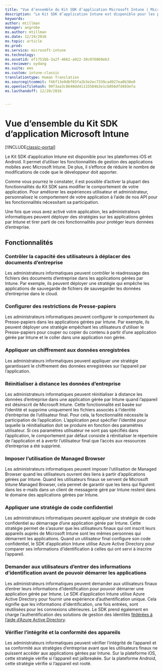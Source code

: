 ```yaml
---
title: "Vue d’ensemble du Kit SDK d’application Microsoft Intune | Microsoft Docs"
description: "Le Kit SDK d’application Intune est disponible pour les plateformes iOS et Android. Il permet d’utiliser les fonctionnalités de gestion des applications mobiles avec Microsoft Intune."
keywords: 
author: mtillman
manager: angrobe
ms.author: mtillman
ms.date: 12/19/2016
ms.topic: article
ms.prod: 
ms.service: microsoft-intune
ms.technology: 
ms.assetid: ef1751bb-3a2f-4662-a922-38c076869eb3
ms.reviewer: oydang
ms.suite: ems
ms.custom: intune-classic
translationtype: Human Translation
ms.sourcegitcommit: f46f13e9dbf03fa2b3e2ec7339cad927ea0b38e0
ms.openlocfilehash: 99f3aa3c8640dd41133584b3e1cb056dfd493efa
ms.lasthandoff: 12/20/2016


---
```


# <a name="overview-of-the-microsoft-intune-app-sdk"></a>Vue d’ensemble du Kit SDK d’application Microsoft Intune

[!INCLUDE[classic-portal](../includes/classic-portal.md)]

Le Kit SDK d’application Intune est disponible pour les plateformes iOS et Android. Il permet d’utiliser les fonctionnalités de gestion des applications mobiles avec Microsoft Intune. De plus, il s’efforce de réduire le nombre de modifications de code que le développeur doit apporter.

Comme vous pourrez le constater, il est possible d’activer la plupart des fonctionnalités du Kit SDK sans modifier le comportement de votre application. Pour améliorer les expériences utilisateur et administrateur, personnalisez le comportement de votre application à l’aide de nos API pour les fonctionnalités nécessitant sa participation.

Une fois que vous avez activé votre application, les administrateurs informatiques peuvent déployer des stratégies sur les applications gérées par Intune et tirer parti de ces fonctionnalités pour protéger leurs données d’entreprise.

## <a name="features"></a>Fonctionnalités
### <a name="control-users-ability-to-move-corporate-documents"></a>Contrôler la capacité des utilisateurs à déplacer des documents d’entreprise
Les administrateurs informatiques peuvent contrôler le réadressage des fichiers des documents d’entreprise dans les applications gérées par Intune. Par exemple, ils peuvent déployer une stratégie qui empêche les applications de sauvegarde de fichiers de sauvegarder les données d’entreprise dans le cloud.  

### <a name="configure-clipboard-restrictions"></a>Configurer des restrictions de Presse-papiers
Les administrateurs informatiques peuvent configurer le comportement du Presse-papiers dans les applications gérées par Intune. Par exemple, ils peuvent déployer une stratégie empêchant les utilisateurs d’utiliser le Presse-papiers pour couper ou copier du contenu à partir d’une application gérée par Intune et le coller dans une application non gérée.

### <a name="enforce-encryption-on-saved-data"></a>Appliquer un chiffrement aux données enregistrées
Les administrateurs informatiques peuvent appliquer une stratégie garantissant le chiffrement des données enregistrées sur l’appareil par l’application.

### <a name="remotely-wipe-corporate-data"></a>Réinitialiser à distance les données d’entreprise
Les administrateurs informatiques peuvent réinitialiser à distance les données d’entreprise dans une application gérée par Intune quand l’appareil est désinscrit de Microsoft Intune. Cette fonctionnalité est basée sur l’identité et supprime uniquement les fichiers associés à l’identité d’entreprise de l’utilisateur final. Pour cela, la fonctionnalité nécessite la participation de l’application. L’application peut spécifier l’identité pour laquelle la réinitialisation doit se produire en fonction des paramètres utilisateur. Si ces paramètres utilisateur ne sont pas spécifiés dans l’application, le comportement par défaut consiste à réinitialiser le répertoire de l’application et à avertir l’utilisateur final que l’accès aux ressources d’entreprise a été supprimé.

### <a name="enforce-the-use-of-a-managed-browser"></a>Imposer l’utilisation de Managed Browser
Les administrateurs informatiques peuvent imposer l’utilisation de Managed Browser quand les utilisateurs ouvrent des liens à partir d’applications gérées par Intune. Quand les utilisateurs finaux se servent de Microsoft Intune Managed Browser, cela permet de garantir que les liens qui figurent dans les e-mails dans un client de messagerie géré par Intune restent dans le domaine des applications gérées par Intune.

### <a name="enforce-a-pin-policy"></a>Appliquer une stratégie de code confidentiel
Les administrateurs informatiques peuvent appliquer une stratégie de code confidentiel au démarrage d’une application gérée par Intune. Cette stratégie permet de s’assurer que les utilisateurs finaux qui ont inscrit leurs appareils auprès de Microsoft Intune sont les mêmes personnes qui démarrent les applications. Quand un utilisateur final configure son code confidentiel, le SDK d’application Intune utilise Azure Active Directory pour comparer ses informations d’identification à celles qui ont servi à inscrire l’appareil.

### <a name="require-users-to-enter-credentials-before-they-can-start-apps"></a>Demander aux utilisateurs d’entrer des informations d’identification avant de pouvoir démarrer les applications
Les administrateurs informatiques peuvent demander aux utilisateurs finaux d’entrer leurs informations d’identification pour pouvoir démarrer une application gérée par Intune. Le SDK d’application Intune utilise Azure Active Directory pour fournir une expérience d’authentification unique. Cela signifie que les informations d’identification, une fois entrées, sont réutilisées pour les connexions ultérieures. Le SDK prend également en charge l’authentification des solutions de gestion des identités [fédérées à l’aide d’Azure Active Directory](/active-directory/active-directory-aadconnect-federation-compatibility).

### <a name="check-device-health-and-compliance"></a>Vérifier l’intégrité et la conformité des appareils
Les administrateurs informatiques peuvent vérifier l’intégrité de l’appareil et sa conformité aux stratégies d’entreprise avant que les utilisateurs finaux ne puissent accéder aux applications gérées par Intune. Sur la plateforme iOS, cette stratégie vérifie si l’appareil est jailbreakée. Sur la plateforme Android, cette stratégie vérifie si l’appareil est rooté.  


